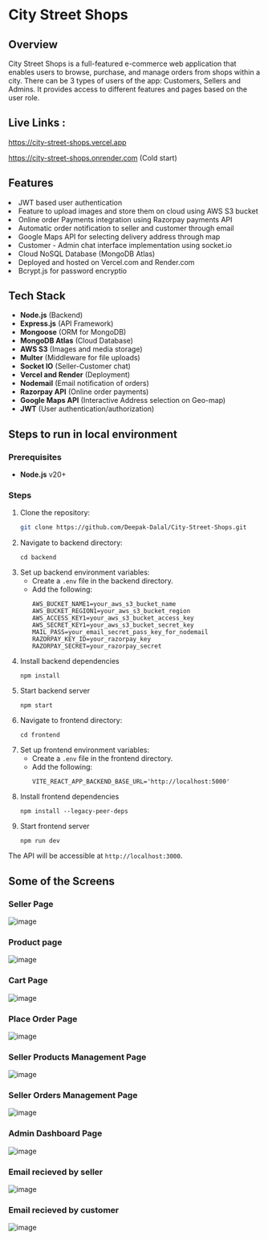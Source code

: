 # City Street Shops

## Overview
City Street Shops is a full-featured e-commerce web application that enables users to browse, purchase, and manage orders from shops within a city. There can be 3 types of users of the app: Customers, Sellers and Admins. It provides access to different features and pages based on the user role.

## Live Links :

https://city-street-shops.vercel.app 

https://city-street-shops.onrender.com (Cold start)

## Features

<li>JWT based user authentication</li> 
<li>Feature to upload images and store them on cloud using AWS S3 bucket</li>
<li>Online order Payments integration using Razorpay payments API</li>
<li>Automatic order notification to seller and customer through email</li>
<li>Google Maps API for selecting delivery address through map</li>
<li>Customer - Admin chat interface implementation using socket.io</li>
<li>Cloud NoSQL Database (MongoDB Atlas)</li>
<li>Deployed and hosted on Vercel.com and Render.com</li>
<li>Bcrypt.js for password encryptio</li>

## Tech Stack

- **Node.js** (Backend)
- **Express.js** (API Framework)
- **Mongoose** (ORM for MongoDB)
- **MongoDB Atlas** (Cloud Database)
- **AWS S3** (Images and media storage)
- **Multer** (Middleware for file uploads)
- **Socket IO** (Seller-Customer chat)
- **Vercel and Render** (Deployment)
- **Nodemail** (Email notification of orders)
- **Razorpay API** (Online order payments)
- **Google Maps API** (Interactive Address selection on Geo-map)
- **JWT** (User authentication/authorization)

## Steps to run in local environment

### Prerequisites

- **Node.js** v20+

### Steps

1. Clone the repository:
   ```sh
   git clone https://github.com/Deepak-Dalal/City-Street-Shops.git
   ```
2. Navigate to backend directory:
   ```
   cd backend
   ```
3. Set up backend environment variables:
   - Create a `.env` file in the backend directory.
   - Add the following:
     ```env
     AWS_BUCKET_NAME1=your_aws_s3_bucket_name
     AWS_BUCKET_REGION1=your_aws_s3_bucket_region
     AWS_ACCESS_KEY1=your_aws_s3_bucket_access_key
     AWS_SECRET_KEY1=your_aws_s3_bucket_secret_key
     MAIL_PASS=your_email_secret_pass_key_for_nodemail
     RAZORPAY_KEY_ID=your_razorpay_key
     RAZORPAY_SECRET=your_razorpay_secret
     ```
4. Install backend dependencies
   ```
   npm install
   ```
5. Start backend server
   ```
   npm start
   ```
6. Navigate to frontend directory:
   ```
   cd frontend
   ```
7. Set up frontend environment variables:
   - Create a `.env` file in the frontend directory.
   - Add the following:
     ```env
     VITE_REACT_APP_BACKEND_BASE_URL='http://localhost:5000'
     ```
8. Install frontend dependencies
   ```
   npm install --legacy-peer-deps
   ```
9. Start frontend server
   ```
   npm run dev
   ```

The API will be accessible at `http://localhost:3000`.

## Some of the Screens

### Seller Page
![image](https://github.com/Deepak-worthy/city-street-shops/assets/82026071/36ca1c2e-c39e-484a-9f51-4d591ee1a37e)

### Product page
![image](https://github.com/Deepak-worthy/city-street-shops/assets/82026071/a6c9d189-32aa-4473-9fb2-f54ea6e92610)

### Cart Page
![image](https://github.com/Deepak-worthy/city-street-shops/assets/82026071/e0fb5eba-a4b1-4819-8132-60e474851499)

### Place Order Page
![image](https://github.com/Deepak-worthy/city-street-shops/assets/82026071/9e1f1b72-6459-4600-8ced-7eb18f07a2c2)

### Seller Products Management Page 
![image](https://github.com/Deepak-worthy/city-street-shops/assets/82026071/094e5f67-5c73-498f-b220-2f2ca4de5cac)

### Seller Orders Management Page
![image](https://github.com/Deepak-worthy/city-street-shops/assets/82026071/1beef749-1512-4e06-9e5a-e1cb5a69b8af)

### Admin Dashboard Page
![image](https://github.com/Deepak-worthy/city-street-shops/assets/82026071/6b527197-e675-4901-9e48-c1c91cc044c5)

### Email recieved by seller
![image](https://github.com/user-attachments/assets/813ddcd3-ff95-414f-b6e3-6bc0a2b1460b)

### Email recieved by customer
![image](https://github.com/user-attachments/assets/390b06cf-c93c-4824-bd6b-6208f1043537)

